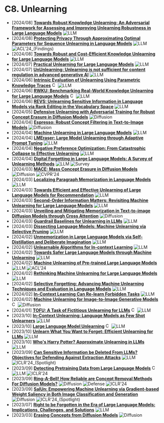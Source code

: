 # C8. Unlearning
- [2024/08] **[Towards Robust Knowledge Unlearning: An Adversarial Framework for Assessing and Improving Unlearning Robustness in Large Language Models](https://arxiv.org/abs/2408.10682)** ![LLM](https://img.shields.io/badge/LLM-589cf4)
- [2024/08] **[Protecting Privacy Through Approximating Optimal Parameters for Sequence Unlearning in Language Models](https://aclanthology.org/2024.findings-acl.936/)** ![LLM](https://img.shields.io/badge/LLM-589cf4) ![ACL'24_(Findings)](https://img.shields.io/badge/ACL'24_(Findings)-f1b800)
- [2024/08] **[Towards Robust and Cost-Efficient Knowledge Unlearning for Large Language Models](https://arxiv.org/abs/2408.06621)** ![LLM](https://img.shields.io/badge/LLM-589cf4)
- [2024/07] **[Practical Unlearning for Large Language Models](https://arxiv.org/abs/2407.10223)** ![LLM](https://img.shields.io/badge/LLM-589cf4)
- [2024/07] **[UnUnlearning: Unlearning is not sufficient for content regulation in advanced generative AI](https://arxiv.org/abs/2407.00106)** ![LLM](https://img.shields.io/badge/LLM-589cf4)
- [2024/06] **[Intrinsic Evaluation of Unlearning Using Parametric Knowledge Traces](https://arxiv.org/abs/2406.11614)** [<img src="https://github.com/FortAwesome/Font-Awesome/blob/6.x/svgs/brands/github.svg" alt="Code" width="15" height="15">](https://github.com/yihuaihong/ConceptVectors) ![LLM](https://img.shields.io/badge/LLM-589cf4)
- [2024/06] **[RWKU: Benchmarking Real-World Knowledge Unlearning for Large Language Models](https://arxiv.org/abs/2406.10890)** [<img src="https://github.com/FortAwesome/Font-Awesome/blob/6.x/svgs/brands/github.svg" alt="Code" width="15" height="15">](https://rwku-bench.github.io/) ![LLM](https://img.shields.io/badge/LLM-589cf4)
- [2024/06] **[REVS: Unlearning Sensitive Information in Language Models via Rank Editing in the Vocabulary Space](https://arxiv.org/abs/2406.09325)** ![LLM](https://img.shields.io/badge/LLM-589cf4)
- [2024/05] **[Defensive Unlearning with Adversarial Training for Robust Concept Erasure in Diffusion Models](https://arxiv.org/abs/2405.15234)** ![Diffusion](https://img.shields.io/badge/Diffusion-a99cf4)
- [2024/04] **[Espresso: Robust Concept Filtering in Text-to-Image Models](https://arxiv.org/abs/2404.19227)** ![Diffusion](https://img.shields.io/badge/Diffusion-a99cf4)
- [2024/04] **[Machine Unlearning in Large Language Models](https://arxiv.org/abs/2404.16841)** ![LLM](https://img.shields.io/badge/LLM-589cf4)
- [2024/04] **[LMEraser: Large Model Unlearning through Adaptive Prompt Tuning](https://arxiv.org/abs/2404.11056)** ![LLM](https://img.shields.io/badge/LLM-589cf4)
- [2024/04] **[Negative Preference Optimization: From Catastrophic Collapse to Effective Unlearning](https://arxiv.org/abs/2404.05868)** ![LLM](https://img.shields.io/badge/LLM-589cf4)
- [2024/04] **[Digital Forgetting in Large Language Models: A Survey of Unlearning Methods](https://arxiv.org/abs/2404.02062)** ![LLM](https://img.shields.io/badge/LLM-589cf4) ![Survey](https://img.shields.io/badge/Survey-87b800)
- [2024/03] **[MACE: Mass Concept Erasure in Diffusion Models](https://arxiv.org/abs/2403.06135)** ![Diffusion](https://img.shields.io/badge/Diffusion-a99cf4) ![CVPR'24](https://img.shields.io/badge/CVPR'24-f1b800)
- [2024/03] **[Localizing Paragraph Memorization in Language Models](https://arxiv.org/abs/2403.19851)** ![LLM](https://img.shields.io/badge/LLM-589cf4)
- [2024/03] **[Towards Efficient and Effective Unlearning of Large Language Models for Recommendation](https://arxiv.org/abs/2403.03536)** ![LLM](https://img.shields.io/badge/LLM-589cf4)
- [2024/03] **[Second-Order Information Matters: Revisiting Machine Unlearning for Large Language Models](https://arxiv.org/abs/2403.10557)** ![LLM](https://img.shields.io/badge/LLM-589cf4)
- [2024/03] **[Unveiling and Mitigating Memorization in Text-to-image Diffusion Models through Cross Attention](https://arxiv.org/abs/2403.11052)** ![Diffusion](https://img.shields.io/badge/Diffusion-a99cf4)
- [2024/03] **[Guardrail Baselines for Unlearning in LLMs](https://arxiv.org/abs/2403.03329)** ![LLM](https://img.shields.io/badge/LLM-589cf4)
- [2024/03] **[Dissecting Language Models: Machine Unlearning via Selective Pruning](https://arxiv.org/abs/2403.01267)** ![LLM](https://img.shields.io/badge/LLM-589cf4)
- [2024/02] **[Unmemorization in Large Language Models via Self-Distillation and Deliberate Imagination](https://arxiv.org/abs/2402.10052)** ![LLM](https://img.shields.io/badge/LLM-589cf4)
- [2024/02] **[Unlearnable Algorithms for In-context Learning](https://arxiv.org/abs/2402.00751)** ![LLM](https://img.shields.io/badge/LLM-589cf4)
- [2024/02] **[Towards Safer Large Language Models through Machine Unlearning](https://arxiv.org/abs/2402.10058)** ![LLM](https://img.shields.io/badge/LLM-589cf4)
- [2024/02] **[Machine Unlearning of Pre-trained Large Language Models](https://arxiv.org/abs/2402.15159)** ![LLM](https://img.shields.io/badge/LLM-589cf4) ![ACL'24](https://img.shields.io/badge/ACL'24-f1b800)
- [2024/02] **[Rethinking Machine Unlearning for Large Language Models ](https://arxiv.org/abs/2402.08787)** ![LLM](https://img.shields.io/badge/LLM-589cf4)
- [2024/02] **[Selective Forgetting: Advancing Machine Unlearning Techniques and Evaluation in Language Models](https://arxiv.org/abs/2402.05813)** ![LLM](https://img.shields.io/badge/LLM-589cf4)
- [2024/02] **[In-Context Learning Can Re-learn Forbidden Tasks](https://arxiv.org/abs/2402.05723)** ![LLM](https://img.shields.io/badge/LLM-589cf4)
- [2024/02] **[Machine Unlearning for Image-to-Image Generative Models](https://arxiv.org/abs/2402.00351)** [<img src="https://github.com/FortAwesome/Font-Awesome/blob/6.x/svgs/brands/github.svg" alt="Code" width="15" height="15">](https://github.com/jpmorganchase/l2l-generator-unlearning) ![Diffusion](https://img.shields.io/badge/Diffusion-a99cf4)
- [2024/01] **[TOFU: A Task of Fictitious Unlearning for LLMs](https://arxiv.org/abs/2401.06121)** [<img src="https://github.com/FortAwesome/Font-Awesome/blob/6.x/svgs/brands/github.svg" alt="Code" width="15" height="15">](https://locuslab.github.io/tofu/) ![LLM](https://img.shields.io/badge/LLM-589cf4)
- [2023/10] **[In-Context Unlearning: Language Models as Few Shot Unlearners](https://arxiv.org/abs/2310.07579)** ![LLM](https://img.shields.io/badge/LLM-589cf4)
- [2023/10] **[Large Language Model Unlearning](https://arxiv.org/abs/2310.10683)** [<img src="https://github.com/FortAwesome/Font-Awesome/blob/6.x/svgs/brands/github.svg" alt="Code" width="15" height="15">](https://github.com/kevinyaobytedance/llm_unlearn) ![LLM](https://img.shields.io/badge/LLM-589cf4)
- [2023/10] **[Unlearn What You Want to Forget: Efficient Unlearning for LLMs](https://arxiv.org/abs/2310.20150)** ![LLM](https://img.shields.io/badge/LLM-589cf4)
- [2023/10] **[Who's Harry Potter? Approximate Unlearning in LLMs](https://arxiv.org/abs/2310.02238?s=08)** ![LLM](https://img.shields.io/badge/LLM-589cf4)
- [2023/09] **[Can Sensitive Information be Deleted From LLMs? Objectives for Defending Against Extraction Attacks](https://openreview.net/forum?id=7erlRDoaV8)** ![LLM](https://img.shields.io/badge/LLM-589cf4) ![ICLR'24_(Spotlight)](https://img.shields.io/badge/ICLR'24_(Spotlight)-f1b800)
- [2023/09] **[Detecting Pretraining Data from Large Language Models](https://openreview.net/forum?id=zWqr3MQuNs)** [<img src="https://github.com/FortAwesome/Font-Awesome/blob/6.x/svgs/brands/github.svg" alt="Code" width="15" height="15">](https://swj0419.github.io/detect-pretrain.github.io/) ![LLM](https://img.shields.io/badge/LLM-589cf4) ![ICLR'24](https://img.shields.io/badge/ICLR'24-f1b800)
- [2023/09] **[Ring-A-Bell! How Reliable are Concept Removal Methods For Diffusion Models?](https://openreview.net/forum?id=lm7MRcsFiS)** ![Diffusion](https://img.shields.io/badge/Diffusion-a99cf4) ![Defense](https://img.shields.io/badge/Defense-87b800) ![ICLR'24](https://img.shields.io/badge/ICLR'24-f1b800)
- [2023/09] **[SalUn: Empowering Machine Unlearning via Gradient-based Weight Saliency in Both Image Classification and Generation](https://openreview.net/forum?id=gn0mIhQGNM)** ![Diffusion](https://img.shields.io/badge/Diffusion-a99cf4) ![ICLR'24_(Spotlight)](https://img.shields.io/badge/ICLR'24_(Spotlight)-f1b800)
- [2023/07] **[Right to be Forgotten in the Era of Large Language Models: Implications, Challenges, and Solutions](https://arxiv.org/abs/2307.03941)** ![LLM](https://img.shields.io/badge/LLM-589cf4)
- [2023/03] **[Erasing Concepts from Diffusion Models](https://arxiv.org/abs/2303.07345)** ![Diffusion](https://img.shields.io/badge/Diffusion-a99cf4)
